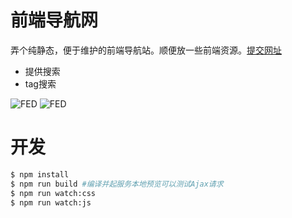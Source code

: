 # 前端导航网

弄个纯静态，便于维护的前端导航站。顺便放一些前端资源。[提交网址](https://github.com/jaywcjlove/FED/wiki/%E6%B7%BB%E5%8A%A0%E7%BD%91%E7%AB%99)

- 提供搜索
- tag搜索


![FED](https://raw.githubusercontent.com/jaywcjlove/FED/gh-pages/img/fed.gif)
![FED](https://raw.githubusercontent.com/jaywcjlove/FED/gh-pages/img/fed2.gif)


# 开发

```bash
$ npm install
$ npm run build #编译并起服务本地预览可以测试Ajax请求
$ npm run watch:css
$ npm run watch:js
```
